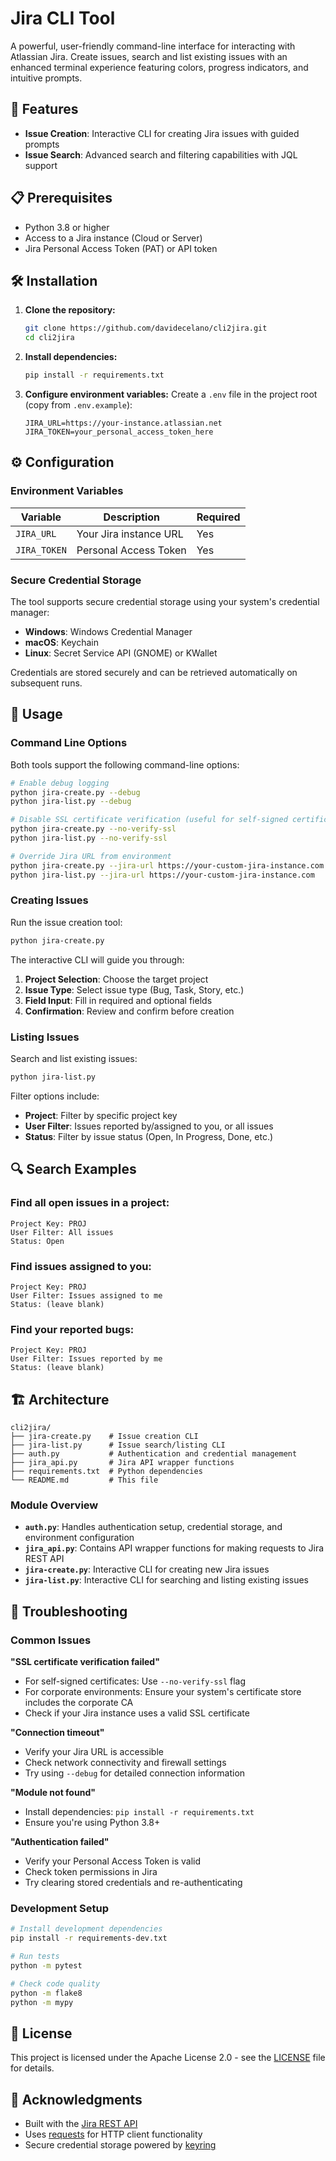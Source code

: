 # Jira CLI Tool

A powerful, user-friendly command-line interface for interacting with Atlassian Jira. Create issues, search and list existing issues with an enhanced terminal experience featuring colors, progress indicators, and intuitive prompts.

## 🚀 Features

- **Issue Creation**: Interactive CLI for creating Jira issues with guided prompts
- **Issue Search**: Advanced search and filtering capabilities with JQL support


## 📋 Prerequisites

- Python 3.8 or higher
- Access to a Jira instance (Cloud or Server)
- Jira Personal Access Token (PAT) or API token

## 🛠️ Installation

1. **Clone the repository:**
	```bash
	git clone https://github.com/davidecelano/cli2jira.git
	cd cli2jira
	```

2. **Install dependencies:**
	```bash
	pip install -r requirements.txt
	```

3. **Configure environment variables:**
	Create a `.env` file in the project root (copy from `.env.example`):
	```env
	JIRA_URL=https://your-instance.atlassian.net
	JIRA_TOKEN=your_personal_access_token_here
	```

## ⚙️ Configuration

### Environment Variables

| Variable | Description | Required |
|----------|-------------|----------|
| `JIRA_URL` | Your Jira instance URL | Yes |
| `JIRA_TOKEN` | Personal Access Token | Yes |

### Secure Credential Storage

The tool supports secure credential storage using your system's credential manager:

- **Windows**: Windows Credential Manager
- **macOS**: Keychain
- **Linux**: Secret Service API (GNOME) or KWallet

Credentials are stored securely and can be retrieved automatically on subsequent runs.

## 📖 Usage

### Command Line Options

Both tools support the following command-line options:

```bash
# Enable debug logging
python jira-create.py --debug
python jira-list.py --debug

# Disable SSL certificate verification (useful for self-signed certificates)
python jira-create.py --no-verify-ssl
python jira-list.py --no-verify-ssl

# Override Jira URL from environment
python jira-create.py --jira-url https://your-custom-jira-instance.com
python jira-list.py --jira-url https://your-custom-jira-instance.com

```

### Creating Issues

Run the issue creation tool:

```bash
python jira-create.py
```

The interactive CLI will guide you through:
1. **Project Selection**: Choose the target project
2. **Issue Type**: Select issue type (Bug, Task, Story, etc.)
3. **Field Input**: Fill in required and optional fields
4. **Confirmation**: Review and confirm before creation

### Listing Issues

Search and list existing issues:

```bash
python jira-list.py
```

Filter options include:
- **Project**: Filter by specific project key
- **User Filter**: Issues reported by/assigned to you, or all issues
- **Status**: Filter by issue status (Open, In Progress, Done, etc.)

## 🔍 Search Examples

### Find all open issues in a project:
```
Project Key: PROJ
User Filter: All issues
Status: Open
```

### Find issues assigned to you:
```
Project Key: PROJ
User Filter: Issues assigned to me
Status: (leave blank)
```

### Find your reported bugs:
```
Project Key: PROJ
User Filter: Issues reported by me
Status: (leave blank)
```

## 🏗️ Architecture

```
cli2jira/
├── jira-create.py    # Issue creation CLI
├── jira-list.py      # Issue search/listing CLI
├── auth.py           # Authentication and credential management
├── jira_api.py       # Jira API wrapper functions
├── requirements.txt  # Python dependencies
└── README.md         # This file
```

### Module Overview

- **`auth.py`**: Handles authentication setup, credential storage, and environment configuration
- **`jira_api.py`**: Contains API wrapper functions for making requests to Jira REST API
- **`jira-create.py`**: Interactive CLI for creating new Jira issues
- **`jira-list.py`**: Interactive CLI for searching and listing existing issues

## 🐛 Troubleshooting

### Common Issues

**"SSL certificate verification failed"**
- For self-signed certificates: Use `--no-verify-ssl` flag
- For corporate environments: Ensure your system's certificate store includes the corporate CA
- Check if your Jira instance uses a valid SSL certificate

**"Connection timeout"**
- Verify your Jira URL is accessible
- Check network connectivity and firewall settings
- Try using `--debug` for detailed connection information

**"Module not found"**
- Install dependencies: `pip install -r requirements.txt`
- Ensure you're using Python 3.8+

**"Authentication failed"**
- Verify your Personal Access Token is valid
- Check token permissions in Jira
- Try clearing stored credentials and re-authenticating


### Development Setup

```bash
# Install development dependencies
pip install -r requirements-dev.txt

# Run tests
python -m pytest

# Check code quality
python -m flake8
python -m mypy
```

## 📄 License

This project is licensed under the Apache License 2.0 - see the [LICENSE](LICENSE) file for details.

## 🙏 Acknowledgments

- Built with the [Jira REST API](https://developer.atlassian.com/cloud/jira/platform/rest/v3/)
- Uses [requests](https://requests.readthedocs.io/) for HTTP client functionality
- Secure credential storage powered by [keyring](https://github.com/jaraco/keyring)
